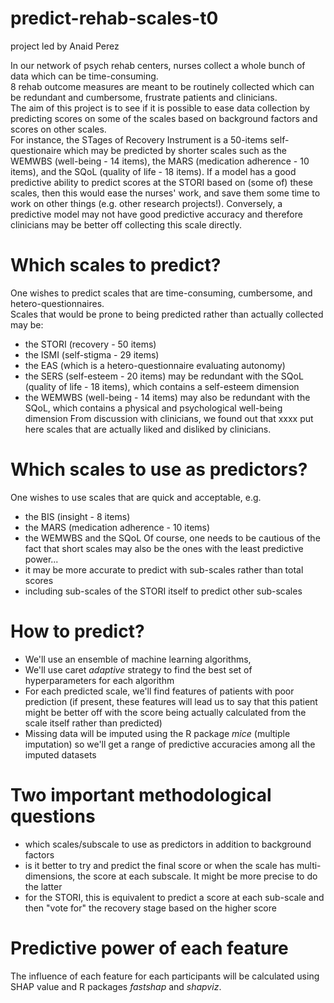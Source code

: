 # predict-rehab-scales-t0
project led by Anaid Perez

In our network of psych rehab centers, nurses collect a whole bunch of data which can be time-consuming.   
8 rehab outcome measures are meant to be routinely collected which can be redundant and cumbersome, frustrate patients and clinicians.  
The aim of this project is to see if it is possible to ease data collection by predicting scores on some of the scales based on background factors and scores on other scales.  
For instance, the STages of Recovery Instrument is a 50-items self-questionaire which may be predicted by shorter scales such as the WEMWBS (well-being - 14 items), the MARS (medication adherence - 10 items), and the SQoL (quality of life - 18 items). If a model has a good predictive ability to predict scores at the STORI based on (some of) these scales, then this would ease the nurses' work, and save them some time to work on other things (e.g. other research projects!). Conversely, a predictive model may not have good predictive accuracy and therefore clinicians may be better off collecting this scale directly.

# Which scales to predict?  
One wishes to predict scales that are time-consuming, cumbersome, and hetero-questionnaires.  
Scales that would be prone to being predicted rather than actually collected may be:  
- the STORI (recovery - 50 items)
- the ISMI (self-stigma - 29 items)
- the EAS (which is a hetero-questionnaire evaluating autonomy)
- the SERS (self-esteem - 20 items) may be redundant with the SQoL (quality of life - 18 items), which contains a self-esteem dimension
- the WEMWBS (well-being - 14 items) may also be redundant with the SQoL, which contains a physical and psychological well-being dimension
From discussion with clinicians, we found out that xxxx put here scales that are actually liked and disliked by clinicians.   

# Which scales to use as predictors?  
One wishes to use scales that are quick and acceptable, e.g.  
- the BIS (insight - 8 items)
- the MARS (medication adherence - 10 items)
- the WEMWBS and the SQoL
Of course, one needs to be cautious of the fact that short scales may also be the ones with the least predictive power...
- it may be more accurate to predict with sub-scales rather than total scores
- including sub-scales of the STORI itself to predict other sub-scales

# How to predict?    
- We'll use an ensemble of machine learning algorithms,
- We'll use caret _adaptive_ strategy to find the best set of hyperparameters for each algorithm
- For each predicted scale, we'll find features of patients with poor prediction (if present, these features will lead us to say that this patient might be better off with the score being actually calculated from the scale itself rather than predicted)
- Missing data will be imputed using the R package _mice_ (multiple imputation) so we'll get a range of predictive accuracies among all the imputed datasets

# Two important methodological questions
- which scales/subscale to use as predictors in addition to background factors
- is it better to try and predict the final score or when the scale has multi-dimensions, the score at each subscale. It might be more precise to do the latter
- for the STORI, this is equivalent to predict a score at each sub-scale and then "vote for" the recovery stage based on the higher score
 
# Predictive power of each feature  
The influence of each feature for each participants will be calculated using SHAP value and R packages _fastshap_ and _shapviz_.
